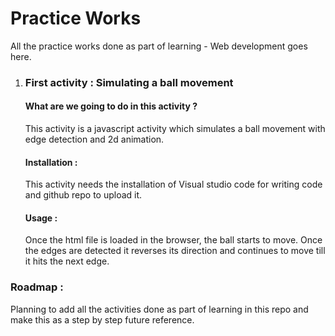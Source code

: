 <h1> Practice Works </h1>
<p>All the practice works done as part of learning - Web development goes here.</p>

<ol>
<li><h3>First activity : Simulating a ball movement</h3></li>
<h4> What are we going to do in this activity ?</h4>
<p>This activity is a javascript activity which simulates a ball movement with edge detection and 2d animation.</p>

<h4>Installation :</h4> 
<p>This activity needs the installation of Visual studio code for writing code and github repo to upload it.</p>

<h4>Usage :</h4> 
<p>Once the html file is loaded in the browser, the ball starts to move. Once the edges are detected it reverses its direction and continues to move till it hits the next edge.</p>

</ol>

<h3>Roadmap : </h3>
<p>Planning to add all the activities done as part of learning in this repo and make this as a step by step future reference.</p>

